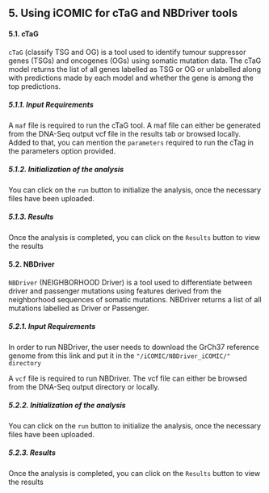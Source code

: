 ## 5. Using iCOMIC for cTaG and NBDriver tools

#### 5.1. cTaG

`cTaG` (classify TSG and OG) is a tool used to identify tumour suppressor genes (TSGs) and oncogenes (OGs) using somatic mutation data. The cTaG model returns the list of all genes labelled as TSG or OG or unlabelled along with predictions made by each model and whether the gene is among the top predictions.

##### 5.1.1. Input Requirements

A `maf` file is required to run the cTaG tool. A maf file can either be generated from the DNA-Seq output vcf file in the results tab or browsed locally. Added to that, you can mention the `parameters` required to run the cTag in the parameters option provided.

##### 5.1.2. Initialization of the analysis

You can click on the `run` button to initialize the analysis, once the necessary files have been uploaded.

##### 5.1.3. Results 

Once the analysis is completed, you can click on the `Results` button to view the results


#### 5.2. NBDriver

`NBDriver` (NEIGHBORHOOD Driver) is a tool used to differentiate between driver and passenger mutations using features derived from the neighborhood sequences of somatic mutations. NBDriver returns a list of all mutations labelled as Driver or Passenger.

##### 5.2.1. Input Requirements

In order to run NBDriver, the user needs to download the GrCh37 reference genome from this link and put it in the `"/iCOMIC/NBDriver_iCOMIC/" directory`

A `vcf` file is required to run NBDriver. The vcf file can either be browsed from the DNA-Seq output directory or locally.

##### 5.2.2. Initialization of the analysis

You can click on the `run` button to initialize the analysis, once the necessary files have been uploaded. 

##### 5.2.3. Results 

Once the analysis is completed, you can click on the `Results` button to view the results

